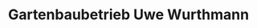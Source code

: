 ---
title: "Gartenbaubetrieb Uwe Wurthmann"
url: /hilgermissen/gartenbaubetrieb-uwe-wurthmann/
shop: Garten-Center
---